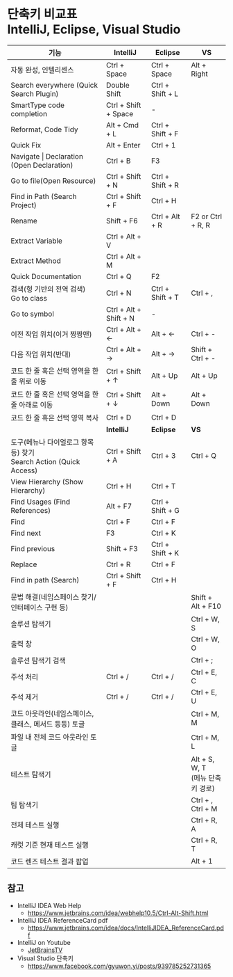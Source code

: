 # 단축키 비교표<br>IntelliJ, Eclipse, Visual Studio

|기능 |**IntelliJ**|**Eclipse** |**VS** |
|---|---|---|---|
|자동 완성, 인텔리센스 |Ctrl + Space | Ctrl + Space | Alt + Right |
|Search everywhere (Quick Search Plugin) | Double Shift | Ctrl + Shift + L | |
|SmartType code completion | Ctrl + Shift + Space | - | |
|Reformat, Code Tidy | Alt + Cmd + L | Ctrl + Shift + F | |
|Quick Fix | Alt + Enter | Ctrl + 1 |  |
|Navigate &#124; Declaration (Open Declaration)|Ctrl + B | F3 |  |
|Go to file(Open Resource) | Ctrl + Shift + N | Ctrl + Shift + R|  |
|Find in Path (Search Project)| Ctrl + Shift + F |Ctrl + H |  |
|Rename | Shift + F6|Ctrl + Alt + R | F2 or Ctrl + R, R |
|Extract Variable | Ctrl + Alt + V |  |  |
|Extract Method | Ctrl + Alt + M |  |  |
|Quick Documentation | Ctrl + Q | F2 |  |
|검색(형 기반의 전역 검색)<br>Go to class|Ctrl + N | Ctrl + Shift + T |  Ctrl + , |
|Go to symbol | Ctrl + Alt + Shift + N | - | |
|이전 작업 위치(이거 짱짱맨)| Ctrl + Alt + ← | Alt + ← | Ctrl + - |
|다음 작업 위치(반대) | Ctrl + Alt + → | Alt + → | Shift + Ctrl + - |
|코드 한 줄 혹은 선택 영역을 한 줄 위로 이동| Ctrl + Shift + ↑ | Alt + Up | Alt + Up |
|코드 한 줄 혹은 선택 영역을 한 줄 아래로 이동 | Ctrl + Shift + ↓ | Alt + Down |  Alt + Down |
|코드 한 줄 혹은 선택 영역 복사 | Ctrl + D | Ctrl + D | |
| |**IntelliJ**|**Eclipse** |**VS** |
|도구(메뉴나 다이얼로그 항목 등) 찾기<br>Search Action (Quick Access)| Ctrl + Shift + A | Ctrl + 3 | Ctrl + Q |
|View Hierarchy (Show Hierarchy)| Ctrl + H | Ctrl + T | |
|Find Usages (Find References)| Alt + F7 | Ctrl + Shift + G| |
|Find | Ctrl + F | Ctrl + F | |
|Find next | F3 | Ctrl + K | |
|Find previous | Shift + F3 | Ctrl + Shift + K | |
|Replace | Ctrl + R | Ctrl + F | |
|Find in path (Search) | Ctrl + Shift + F | Ctrl + H | |
|문법 해결(네임스페이스 찾기/ 인터페이스 구현 등) | | | Shift + Alt + F10 |
|솔루션 탐색기| | | Ctrl + W, S |
|출력 창 | | | Ctrl + W, O |
|솔루션 탐색기 검색| | | Ctrl + ;|
|주석 처리| Ctrl + / | Ctrl + / |Ctrl + E, C|
|주석 제거| Ctrl + / | Ctrl + / | Ctrl + E, U|
|코드 아웃라인(네임스페이스, 클래스, 메서드 등등) 토글 | | |  Ctrl + M, M |
|파일 내 전체 코드 아웃라인 토글 | | | Ctrl + M, L |
|테스트 탐색기 | | | Alt + S, W, T<br>(메뉴 단축키 경로) |
|팀 탐색기| | | Ctrl + \, Ctrl + M |
|전체 테스트 실행 | | |Ctrl + R, A |
|캐럿 기준 현재 테스트 실행| | | Ctrl + R, T |
|코드 렌즈 테스트 결과 팝업| | | Alt + 1 |



## 참고
* IntelliJ IDEA Web Help
  * https://www.jetbrains.com/idea/webhelp10.5/Ctrl-Alt-Shift.html
* IntelliJ IDEA ReferenceCard pdf
  * https://www.jetbrains.com/idea/docs/IntelliJIDEA_ReferenceCard.pdf
* IntelliJ on Youtube
  * [JetBrainsTV](https//www.youtube.com/channel/UC4ogdcPcIAOOMJktgBMhQnQ)
* Visual Studio 단축키
  * https://www.facebook.com/gyuwon.yi/posts/939785252731365
